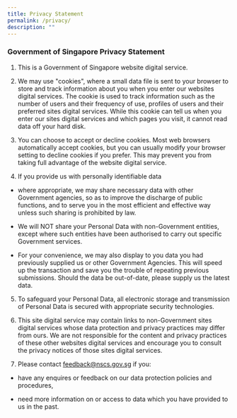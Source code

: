 ```yaml
---
title: Privacy Statement
permalink: /privacy/
description: ""
---
```

### Government of Singapore Privacy Statement

1. This is a Government of Singapore website digital service.

2. We may use "cookies", where a small data file is sent to your browser to store and track information about you when you enter our websites digital services. The cookie is used to track information such as the number of users and their frequency of use, profiles of users and their preferred sites digital services. While this cookie can tell us when you enter our sites digital services and which pages you visit, it cannot read data off your hard disk.
 
3. You can choose to accept or decline cookies. Most web browsers automatically accept cookies, but you can usually modify your browser setting to decline cookies if you prefer. This may prevent you from taking full advantage of the website digital service.

4. If you provide us with personally identifiable data
 
* where appropriate, we may share necessary data with other Government agencies, so as to improve the discharge of public functions, and to serve you in the most efficient and effective way unless such sharing is prohibited by law.

* We will NOT share your Personal Data with non-Government entities, except where such entities have been authorised to carry out specific Government services.

* For your convenience, we may also display to you data you had previously supplied us or other Government Agencies. This will speed up the transaction and save you the trouble of repeating previous submissions. Should the data be out-of-date, please supply us the latest data.
 
5. To safeguard your Personal Data, all electronic storage and transmission of Personal Data is secured with appropriate security technologies.
 
6. This site digital service may contain links to non-Government sites digital services whose data protection and privacy practices may differ from ours. We are not responsible for the content and privacy practices of these other websites digital services and encourage you to consult the privacy notices of those sites digital services.
 
7. Please contact [feedback@nscs.gov.sg](mailto:feedback@nscs.gov.sg)  if you:
 
* have any enquires or feedback on our data protection policies and procedures,

* need more information on or access to data which you have provided to us in the past.
